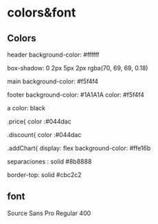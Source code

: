 # colors&font

## Colors

header background-color: #ffffff

box-shadow: 0 2px 5px 2px rgba(70, 69, 69, 0.18)

main background-color: #f5f4f4

footer background-color: #1A1A1A
       color: #f5f4f4

a color: black

.price{
    color :#044dac

.discount{
    color :#044dac

.addChart{
    display: flex
    background-color: #ffe16b

separaciones : solid #8b8888

border-top: solid #cbc2c2

## font
Source Sans Pro
Regular 400
